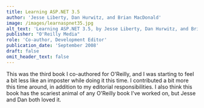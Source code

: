 ```yaml
---
title: Learning ASP.NET 3.5
author: 'Jesse Liberty, Dan Hurwitz, and Brian MacDonald'
image: /images/learnaspnet35.jpg
alt_text: 'Learning ASP.NET 3.5, by Jesse Liberty, Dan Hurwitz, and Brian MacDonald'
publisher: "O'Reilly Media"
role: 'Co-author, Development Editor'
publication_date: 'September 2008'
draft: false
omit_header_text: false
---
```

This was the third book I co-authored for O'Reilly, and I was starting to feel a bit less like an imposter while doing it this time. I contributed a bit more this time around, in addition to my editorial responsibilities. I also think this book has the scariest animal of any O'Reilly book I've worked on, but Jesse and Dan both loved it.